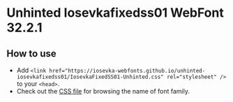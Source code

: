 # Unhinted Iosevkafixedss01 WebFont 32.2.1

## How to use

- Add `<link href="https://iosevka-webfonts.github.io/unhinted-iosevkafixedss01/IosevkaFixedSS01-Unhinted.css" rel="stylesheet" />` to your `<head>`.
- Check out the [CSS file](./IosevkaFixedSS01-Unhinted.css) for browsing the name of font family.
